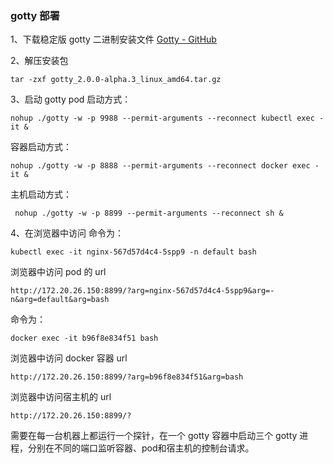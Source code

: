 ### gotty 部署
1、下载稳定版 gotty 二进制安装文件
[Gotty - GitHub](https://github.com/yudai/gotty)

2、解压安装包
```angular2html
tar -zxf gotty_2.0.0-alpha.3_linux_amd64.tar.gz
```

3、启动 gotty
pod 启动方式：
```angular2html
nohup ./gotty -w -p 9988 --permit-arguments --reconnect kubectl exec -it &
```
容器启动方式：
```angular2html
nohup ./gotty -w -p 8888 --permit-arguments --reconnect docker exec -it &
```
主机启动方式：
```angular2html
 nohup ./gotty -w -p 8899 --permit-arguments --reconnect sh &
```

4、在浏览器中访问 
命令为：
```angular2html
kubectl exec -it nginx-567d57d4c4-5spp9 -n default bash
```
浏览器中访问 pod 的 url
```angular2html
http://172.20.26.150:8899/?arg=nginx-567d57d4c4-5spp9&arg=-n&arg=default&arg=bash
```
命令为：
```angular2html
docker exec -it b96f8e834f51 bash
```
浏览器中访问 docker 容器 url
```angular2html
http://172.20.26.150:8899/?arg=b96f8e834f51&arg=bash
```

浏览器中访问宿主机的 url
```angular2html
http://172.20.26.150:8899/?
```

需要在每一台机器上都运行一个探针，在一个 gotty 容器中启动三个 gotty 进程，分别在不同的端口监听容器、pod和宿主机的控制台请求。